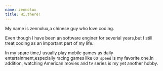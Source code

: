 ```yaml
---
name: zennolux
title: Hi,there!
---
```


My name is zennolux,a chinese guy who love coding.

Even though I have been an software enginer for severial years,but I still treat coding as an important part of my life.

In my spare time,I usually play mobile games as daily entertainment,especially racing games like `QQ speed` is my favorite one.In addition, watching American movies and tv series is my yet another hobby.
